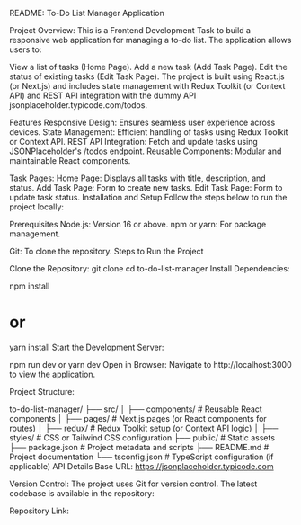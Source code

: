 README: To-Do List Manager Application

Project Overview:
This is a Frontend Development Task to build a responsive web application for managing a to-do list. The application allows users to:

View a list of tasks (Home Page).
Add a new task (Add Task Page).
Edit the status of existing tasks (Edit Task Page).
The project is built using React.js (or Next.js) and includes state management with Redux Toolkit (or Context API) and REST API integration with the dummy API jsonplaceholder.typicode.com/todos.

Features
Responsive Design: Ensures seamless user experience across devices.
State Management: Efficient handling of tasks using Redux Toolkit or Context API.
REST API Integration: Fetch and update tasks using JSONPlaceholder's /todos endpoint.
Reusable Components: Modular and maintainable React components.

Task Pages:
Home Page: Displays all tasks with title, description, and status.
Add Task Page: Form to create new tasks.
Edit Task Page: Form to update task status.
Installation and Setup
Follow the steps below to run the project locally:

Prerequisites
Node.js: Version 16 or above.
npm or yarn: For package management.

Git: To clone the repository.
Steps to Run the Project

Clone the Repository:
git clone <repository-link>
cd to-do-list-manager
Install Dependencies:

npm install
# or
yarn install
Start the Development Server:

npm run dev
 or 
yarn dev
Open in Browser: Navigate to http://localhost:3000 to view the application.

Project Structure:

to-do-list-manager/
├── src/
│   ├── components/   # Reusable React components
│   ├── pages/        # Next.js pages (or React components for routes)
│   ├── redux/        # Redux Toolkit setup (or Context API logic)
│   ├── styles/       # CSS or Tailwind CSS configuration
├── public/           # Static assets
├── package.json      # Project metadata and scripts
├── README.md         # Project documentation
└── tsconfig.json     # TypeScript configuration (if applicable)
API Details
Base URL: https://jsonplaceholder.typicode.com


Version Control:
The project uses Git for version control. The latest codebase is available in the repository:

Repository Link: 
